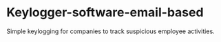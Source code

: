 # Keylogger-software-email-based
Simple keylogging for companies to track suspicious employee activities. 
